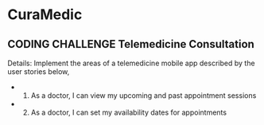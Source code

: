 # CuraMedic
## CODING CHALLENGE  Telemedicine Consultation
Details: Implement the areas of a telemedicine mobile app described by the user stories below,
- 1. As a doctor, I can view my upcoming and past appointment sessions
- 2. As a doctor, I can set my availability dates for appointments
